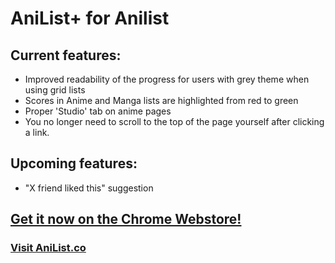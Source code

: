 # AniList+ for Anilist
## Current features:
- Improved readability of the progress for users with grey theme when using grid lists
- Scores in Anime and Manga lists are highlighted from red to green
- Proper 'Studio' tab on anime pages
- You no longer need to scroll to the top of the page yourself after clicking a link.

## Upcoming features:
- "X friend liked this" suggestion

## [Get it now on the Chrome Webstore!](https://chrome.google.com/webstore/detail/anilist%20-for-anilist/elpfbellmnhbenkcdofdbdkneppoekhl)

### [Visit AniList.co](https://anilist.co/home)
